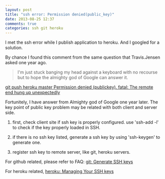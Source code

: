 ```yaml
---
layout: post
title: "ssh error: Permission denied(public_key)"
date: 2013-08-25 12:37
comments: true
categories: ssh git heroku
---
```


I met the ssh error while I publish application to heroku. And I googled for a solution.

By chance I found this comment from the same question that Travis.Jensen asked one year ago.
>I'm just stuck banging my head against a keyboard with no recourse but to hope the almighty god of Google can answer it.

[git push heroku master Permission denied (publickey). fatal: The remote end hung up unexpectedly](http://stackoverflow.com/questions/12206779/git-push-heroku-master-permission-denied-publickey-fatal-the-remote-end-hung)

Fortunitely, I have answer from Almighty god of Google one year later.
The key point of public key problem may be related with both client and server side.

1. first, check client site if ssh key is properly configured. use 'ssh-add -l' to check if the key properly loaded in SSH.

2. if there is no ssh key listed, generate a ssh key by using 'ssh-keygen' to generate one.

3. register ssh key to remote server, like git, heroku servers.

For github related, please refer to FAQ: [git: Generate SSH keys](https://help.github.com/articles/generating-ssh-keys)

For heroku related, [heroku: Managing Your SSH keys](https://devcenter.heroku.com/articles/keys)



